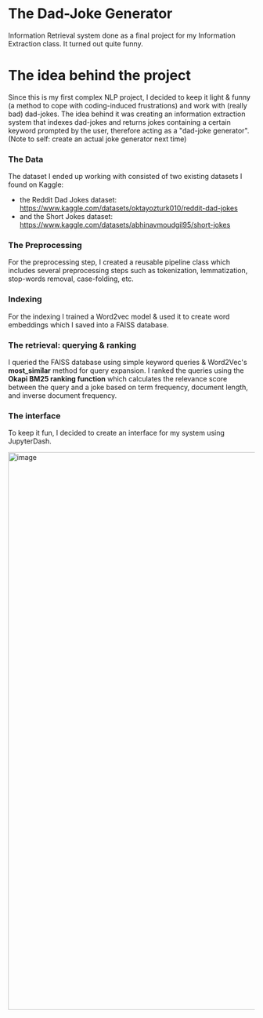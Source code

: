 # The Dad-Joke Generator
Information Retrieval system done as a final project for my Information Extraction class. It turned out quite funny.


# The idea behind the project

Since this is my first complex NLP project, I decided to keep it light & funny (a method to cope with coding-induced frustrations) and work with (really bad) dad-jokes. The idea behind it was creating an information extraction system that indexes dad-jokes and returns jokes containing a certain keyword prompted by the user, therefore acting as a "dad-joke generator". (Note to self: create an actual joke generator next time)

### The Data
The dataset I ended up working with consisted of two existing datasets I found on Kaggle: 
  
* the Reddit Dad Jokes dataset: https://www.kaggle.com/datasets/oktayozturk010/reddit-dad-jokes
* and the Short Jokes dataset: https://www.kaggle.com/datasets/abhinavmoudgil95/short-jokes

### The Preprocessing

For the preprocessing step, I created a reusable pipeline class which includes several preprocessing steps such as tokenization, lemmatization, stop-words removal, case-folding, etc.

### Indexing 

For the indexing I trained a Word2vec model & used it to create word embeddings which I saved into a FAISS database.

### The retrieval: querying & ranking

I queried the FAISS database using simple keyword queries & Word2Vec's **most_similar** method for query expansion. I ranked the queries using the **Okapi BM25 ranking function** which calculates the relevance score between the query and a joke based on term frequency, document length, and inverse document frequency.

### The interface

To keep it fun, I decided to create an interface for my system using JupyterDash. 

<img width="1137" alt="image" src="https://github.com/patriciacarla04/The-Dad-Joke-Generator/assets/113781516/109b80c2-3ca3-4bef-9ecf-40c5ff2ef627">


